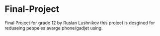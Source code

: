 # Final-Project
Final Project for grade 12 by Ruslan Lushnikov
this project is desgined for reduseing peopeles avarge phone/gadjet using.
